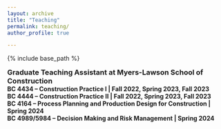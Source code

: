 ```yaml
---
layout: archive
title: "Teaching"
permalink: teaching/
author_profile: true

---
```


<style type='text/css'>
h2, h3, h4, h5, h6 {margin: 0;}
.br {display: block; margin-bottom: 0em; margin: 0;} 
</style>

{% include base_path %}

### Graduate Teaching Assistant at Myers-Lawson School of Construction
#### BC 4434 – Construction Practice I  | Fall 2022, Spring 2023, Fall 2023
#### BC 4444 – Construction Practice II | Fall 2022, Spring 2023, Fall 2023
#### BC 4164 – Process Planning and Production Design for Construction | Spring 2024
#### BC 4989/5984 – Decision Making and Risk Management | Spring 2024

